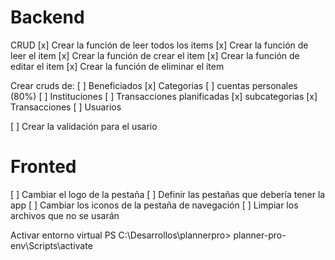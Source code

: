 # Backend

CRUD
[x] Crear la función de leer todos los items
[x] Crear la función de leer el item
[x] Crear la función de crear el item
[x] Crear la función de editar el item
[x] Crear la función de eliminar el item

Crear cruds de:
[ ] Beneficiados
[x] Categorias
[ ] cuentas personales (80%)
[ ] Instituciones
[ ] Transacciones planificadas
[x] subcategorias
[x] Transacciones
[ ] Usuarios

[ ] Crear la validación para el usario

# Fronted
[ ] Cambiar el logo de la pestaña
[ ] Definir las pestañas que debería tener la app
[ ] Cambiar los iconos de la pestaña de navegación
[ ] Limpiar los archivos que no se usarán

Activar entorno virtual
PS C:\Desarrollos\plannerpro> planner-pro-env\Scripts\activate